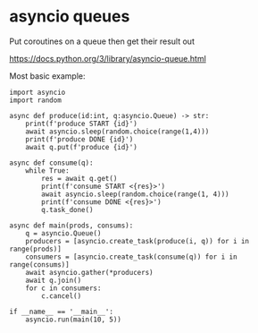 # asyncio queues

Put coroutines on a queue then get their result out

https://docs.python.org/3/library/asyncio-queue.html

Most basic example:

```
import asyncio
import random

async def produce(id:int, q:asyncio.Queue) -> str:
    print(f'produce START {id}')
    await asyncio.sleep(random.choice(range(1,4)))
    print(f'produce DONE {id}')
    await q.put(f'produce {id}')

async def consume(q):
    while True:
        res = await q.get()
        print(f'consume START <{res}>')
        await asyncio.sleep(random.choice(range(1, 4)))
        print(f'consume DONE <{res}>')
        q.task_done()

async def main(prods, consums):
    q = asyncio.Queue()
    producers = [asyncio.create_task(produce(i, q)) for i in range(prods)]
    consumers = [asyncio.create_task(consume(q)) for i in range(consums)]
    await asyncio.gather(*producers)
    await q.join()
    for c in consumers:
        c.cancel()
        
if __name__ == '__main__':
    asyncio.run(main(10, 5))
```